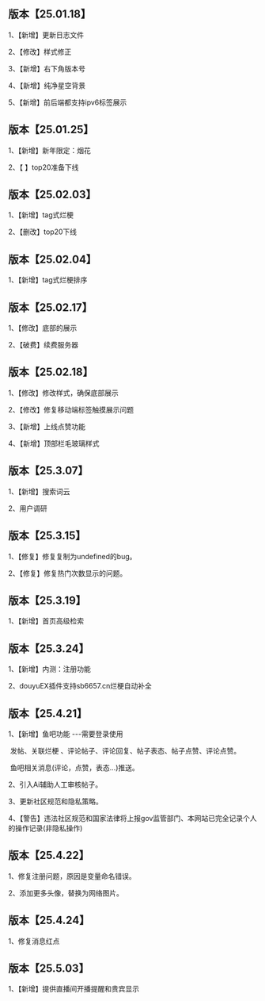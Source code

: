 ## 版本【25.01.18】

1、【新增】更新日志文件

2、【修改】样式修正

3、【新增】右下角版本号

4、【新增】纯净星空背景

5、【新增】前后端都支持ipv6标签展示

## 版本【25.01.25】

1、【新增】新年限定：烟花

2、【        】top20准备下线

## 版本【25.02.03】

1、【新增】tag式烂梗

2、【删改】top20下线

## 版本【25.02.04】

1、【新增】tag式烂梗排序

## 版本【25.02.17】

1、【修改】底部的展示

2、【破费】续费服务器

## 版本【25.02.18】

1、【修改】修改样式，确保底部展示

2、【修改】修复移动端标签触摸展示问题

3、【新增】上线点赞功能

4、【新增】顶部栏毛玻璃样式

## 版本【25.3.07】

1、【新增】搜索词云

2、用户调研

## 版本【25.3.15】

1、【修复】修复复制为undefined的bug。

2、【修复】修复热门次数显示的问题。

## 版本【25.3.19】

1、【新增】首页高级检索

## 版本【25.3.24】

1、【新增】内测：注册功能

2、douyuEX插件支持sb6657.cn烂梗自动补全

## 版本【25.4.21】

1、【新增】鱼吧功能   ---需要登录使用

​		发帖、关联烂梗 、评论帖子、评论回复、帖子表态、帖子点赞、评论点赞。

​		鱼吧相关消息(评论，点赞，表态...)推送。

2、引入Ai辅助人工审核帖子。

3、更新社区规范和隐私策略。

4、【警告】违法社区规范和国家法律将上报gov监管部门、本网站已完全记录个人的操作记录(非隐私操作)

## 版本【25.4.22】

1、修复注册问题，原因是变量命名错误。

2、添加更多头像，替换为网络图片。

## 版本【25.4.24】

1、修复消息红点

## 版本【25.5.03】

1、【新增】提供直播间开播提醒和贵宾显示
